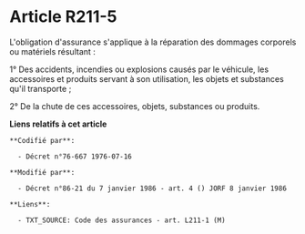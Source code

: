 # Article R211-5

L'obligation d'assurance s'applique à la réparation des dommages corporels ou matériels résultant :

1° Des accidents, incendies ou explosions causés par le véhicule, les accessoires et produits servant à son utilisation, les
objets et substances qu'il transporte ;

2° De la chute de ces accessoires, objets, substances ou produits.

**Liens relatifs à cet article**

	**Codifié par**:

	  - Décret n°76-667 1976-07-16

	**Modifié par**:

	  - Décret n°86-21 du 7 janvier 1986 - art. 4 () JORF 8 janvier 1986

	**Liens**:

	  - TXT_SOURCE: Code des assurances - art. L211-1 (M)
